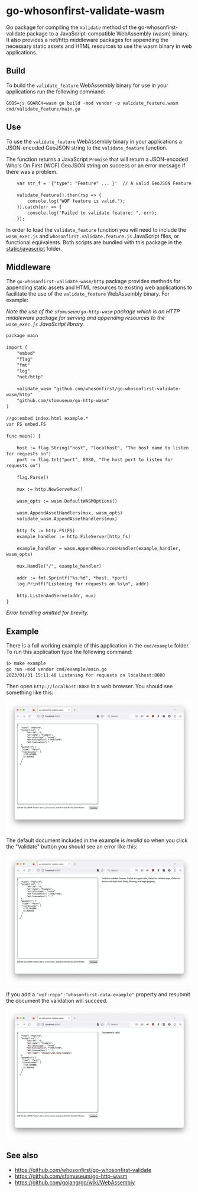 # go-whosonfirst-validate-wasm

Go package for compiling the `Validate` method of the go-whosonfirst-validate package to a JavaScript-compatible WebAssembly (wasm) binary. It also provides a net/http middleware packages for appending the necessary static assets and HTML resources to use the wasm binary in web applications.

## Build

To build the `validate_feature` WebAssembly binary for use in your applications run the following command:

```
GOOS=js GOARCH=wasm go build -mod vendor -o validate_feature.wasm cmd/validate_feature/main.go
```

## Use

To use the `validate_feature` WebAssembly binary in your applications a JSON-encoded GeoJSON string to the `validate_feature` function.

The function returns a JavaScript `Promise` that will return a JSON-encoded Who's On First (WOF) GeoJSON string on success or an error message if there was a problem.

```
	var str_f = '{"type": "Feature" ... }'	// A valid GeoJSON Feature
	
	validate_feature().then(rsp => {
	    console.log("WOF feature is valid.");
	}).catch(err => {
	    console.log("Failed to validate feature: ", err);
	});
```

In order to load the `validate_feature` function you will need to include the `wasm_exec.js` and `whosonfirst.validate.feature.js` JavaScript files, or functional equivalents. Both scripts are bundled with this package in the [static/javascript](static/javascript) folder.

## Middleware

The `go-whosonfirst-validate-wasm/http` package provides methods for appending static assets and HTML resources to existing web applications to facilitate the use of the `validate_feature` WebAssembly binary. For example:

_Note the use of the `sfomuseum/go-http-wasm` package which is an HTTP middleware package for serving and appending resources to the `wasm_exec.js` JavaScript library._

```
package main

import (
	"embed"
	"flag"
	"fmt"
	"log"
	"net/http"

	validate_wasm "github.com/whosonfirst/go-whosonfirst-validate-wasm/http"
	"github.com/sfomuseum/go-http-wasm"	
)

//go:embed index.html example.*
var FS embed.FS

func main() {

	host := flag.String("host", "localhost", "The host name to listen for requests on")
	port := flag.Int("port", 8080, "The host port to listen for requests on")

	flag.Parse()

	mux := http.NewServeMux()

	wasm_opts := wasm.DefaultWASMOptions()
	
	wasm.AppendAssetHandlers(mux, wasm_opts)
	validate_wasm.AppendAssetHandlers(mux)

	http_fs := http.FS(FS)
	example_handler := http.FileServer(http_fs)

	example_handler = wasm.AppendResourcesHandler(example_handler, wasm_opts)

	mux.Handle("/", example_handler)

	addr := fmt.Sprintf("%s:%d", *host, *port)
	log.Printf("Listening for requests on %s\n", addr)

	http.ListenAndServe(addr, mux)
}
```

_Error handling omitted for brevity._

## Example

There is a full working example of this application in the `cmd/example` folder. To run this application type the following command:

```
$> make example
go run -mod vendor cmd/example/main.go
2023/01/31 15:11:48 Listening for requests on localhost:8080
```

Then open `http://localhost:8080` in a  web browser. You should see something like this:

![](docs/images/whosonfirst-validate.png)

The default document included in the example is _invalid_ so when you click the "Validate" button you should see an error like this:

![](docs/images/whosonfirst-validate-error.png)

If you add a `"wof:repo":"whosonfirst-data-example"` property and resubmit the document the validation will succeed.

![](docs/images/whosonfirst-validate-valid.png)

## See also

* https://github.com/whosonfirst/go-whosonfirst-validate
* https://github.com/sfomuseum/go-http-wasm
* https://github.com/golang/go/wiki/WebAssembly